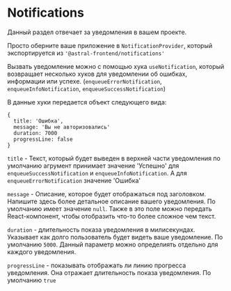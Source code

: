 # Notifications

Данный раздел отвечает за уведомления в вашем проекте.

Просто оберните ваше приложение в `NotificationProvider`, который экспортируется из `'@astral-frontend/notifications'`

Вызвать уведомление можно с помощью хука `useNotification`, который возвращает
несколько хуков для уведомлении об ошибках, информации или успехе. (`enqueueErrorNotification`, `enqueueInfoNotification`, `enqueueSuccessNotification`)

В данные хуки передается объект следующего вида:

```
{
  title: 'Ошибка',
  message: 'Вы не авторизовались'
  duration: 7000
  progressLine: false
}
```

`title` - Текст, который будет выведен в верхней части уведомления по умолчанию
агрумент принимает значение 'Успешно' для `enqueueSuccessNotification` и `enqueueInfoNotification`. А для `enqueueErrorNotification` значение 'Ошибка'

`message` - Описание, которое будет отображаться под заголовком. Напишите здесь более детальное описание вашего уведомления. По умолчанию имеет значение `null`. Также в это поле можно передать React-компонент, чтобы отобразить что-то более сложное чем текст.

`duration` - длительность показа уведомления в милисекундах. Указывает как долго пользователь будет видеть ваше уведомление. По умолчанию `5000`. Данный параметр можно определиять отдельно для каждого уведомления.

`progressLine` - показывать отображать ли линию прогресса уведомления. Она отражает длительность показа уведомления. По умолчанию `true`
